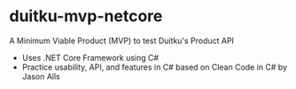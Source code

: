 # duitku-mvp-netcore
A Minimum Viable Product (MVP) to test Duitku's Product API
* Uses .NET Core Framework using C#
* Practice usability, API, and features in C# based on Clean Code in C# by Jason Alls
